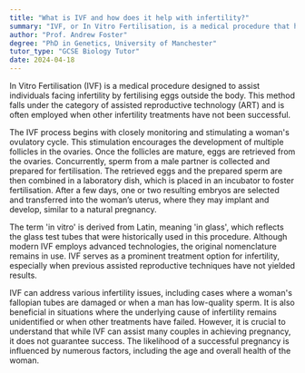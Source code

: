 ```yaml
---
title: "What is IVF and how does it help with infertility?"
summary: "IVF, or In Vitro Fertilisation, is a medical procedure that helps with infertility by fertilising eggs outside the body."
author: "Prof. Andrew Foster"
degree: "PhD in Genetics, University of Manchester"
tutor_type: "GCSE Biology Tutor"
date: 2024-04-18
---
```


In Vitro Fertilisation (IVF) is a medical procedure designed to assist individuals facing infertility by fertilising eggs outside the body. This method falls under the category of assisted reproductive technology (ART) and is often employed when other infertility treatments have not been successful.

The IVF process begins with closely monitoring and stimulating a woman's ovulatory cycle. This stimulation encourages the development of multiple follicles in the ovaries. Once the follicles are mature, eggs are retrieved from the ovaries. Concurrently, sperm from a male partner is collected and prepared for fertilisation. The retrieved eggs and the prepared sperm are then combined in a laboratory dish, which is placed in an incubator to foster fertilisation. After a few days, one or two resulting embryos are selected and transferred into the woman’s uterus, where they may implant and develop, similar to a natural pregnancy.

The term 'in vitro' is derived from Latin, meaning 'in glass', which reflects the glass test tubes that were historically used in this procedure. Although modern IVF employs advanced technologies, the original nomenclature remains in use. IVF serves as a prominent treatment option for infertility, especially when previous assisted reproductive techniques have not yielded results.

IVF can address various infertility issues, including cases where a woman's fallopian tubes are damaged or when a man has low-quality sperm. It is also beneficial in situations where the underlying cause of infertility remains unidentified or when other treatments have failed. However, it is crucial to understand that while IVF can assist many couples in achieving pregnancy, it does not guarantee success. The likelihood of a successful pregnancy is influenced by numerous factors, including the age and overall health of the woman.
    